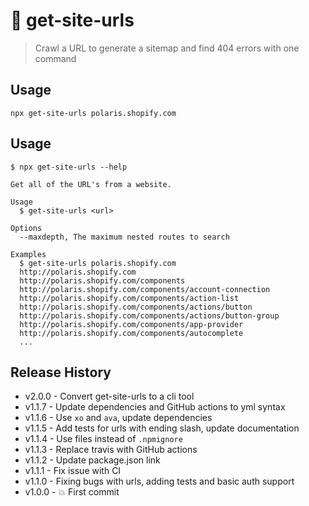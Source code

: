 # 🔗 get-site-urls

> Crawl a URL to generate a sitemap and find 404 errors with one command

## Usage

```shell
npx get-site-urls polaris.shopify.com
```

## Usage

```shell
$ npx get-site-urls --help

Get all of the URL's from a website.

Usage
  $ get-site-urls <url>

Options
  --maxdepth, The maximum nested routes to search

Examples
  $ get-site-urls polaris.shopify.com
  http://polaris.shopify.com
  http://polaris.shopify.com/components
  http://polaris.shopify.com/components/account-connection
  http://polaris.shopify.com/components/action-list
  http://polaris.shopify.com/components/actions/button
  http://polaris.shopify.com/components/actions/button-group
  http://polaris.shopify.com/components/app-provider
  http://polaris.shopify.com/components/autocomplete
  ...
```

## Release History

- v2.0.0 - Convert get-site-urls to a cli tool
- v1.1.7 - Update dependencies and GitHub actions to yml syntax
- v1.1.6 - Use `xo` and `ava`, update dependencies
- v1.1.5 - Add tests for urls with ending slash, update documentation
- v1.1.4 - Use files instead of `.npmignore`
- v1.1.3 - Replace travis with GitHub actions
- v1.1.2 - Update package.json link
- v1.1.1 - Fix issue with CI
- v1.1.0 - Fixing bugs with urls, adding tests and basic auth support
- v1.0.0 - 💥 First commit

